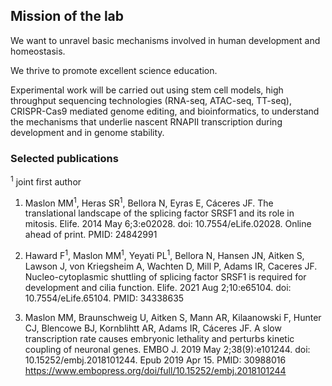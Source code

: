 ## Mission of the lab

We want to unravel basic mechanisms involved in human development and homeostasis.

We thrive to promote excellent science education.

Experimental work will be carried out using stem cell models, high throughput sequencing technologies (RNA-seq, ATAC-seq, TT-seq), CRISPR-Cas9 mediated genome editing, and bioinformatics, to understand the mechanisms that underlie nascent RNAPII transcription during development and in genome stability. 

### Selected publications 

<sup>1</sup> joint first author
1.	Maslon MM<sup>1</sup>, Heras SR<sup>1</sup>, Bellora N, Eyras E, Cáceres JF. The translational landscape of the splicing factor SRSF1 and its role in mitosis. Elife. 2014 May 6;3:e02028. doi: 10.7554/eLife.02028. Online ahead of print. PMID: 24842991

2.	Haward F<sup>1</sup>, Maslon MM<sup>1</sup>, Yeyati PL<sup>1</sup>, Bellora N, Hansen JN, Aitken S, Lawson J, von Kriegsheim A, Wachten D, Mill P, Adams IR, Caceres JF. Nucleo-cytoplasmic shuttling of splicing factor SRSF1 is required for development and cilia function. Elife. 2021 Aug 2;10:e65104. doi: 10.7554/eLife.65104. PMID: 34338635 

3.	Maslon MM, Braunschweig U, Aitken S, Mann AR, Kilaanowski F, Hunter CJ, Blencowe BJ, Kornblihtt AR, Adams IR, Cáceres JF. A slow transcription rate causes embryonic lethality and perturbs kinetic coupling of neuronal genes. EMBO J. 2019 May 2;38(9):e101244. doi: 10.15252/embj.2018101244. Epub 2019 Apr 15. PMID: 30988016 https://www.embopress.org/doi/full/10.15252/embj.2018101244 
